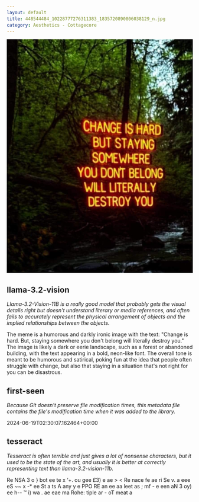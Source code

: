 ```yaml
---
layout: default
title: 448544484_10228777276311383_1835720890806038129_n.jpg
category: Aesthetics - Cottagecore
---
```


<div markdown="0"><a href="448544484_10228777276311383_1835720890806038129_n.jpg"><img class="photo" src="448544484_10228777276311383_1835720890806038129_n.jpg" /></a>

<h2>llama-3.2-vision</h2>
<p><i>Llama-3.2-Vision-11B is a really good model that probably gets the visual details right but doesn't understand literary or media references, and often fails to accurately represent the physical arrangement of objects and the implied relationships between the objects.</i></p>
<p>The meme is a humorous and darkly ironic image with the text: &quot;Change is hard. But, staying somewhere you don&#x27;t belong will literally destroy you.&quot; The image is likely a dark or eerie landscape, such as a forest or abandoned building, with the text appearing in a bold, neon-like font. The overall tone is meant to be humorous and satirical, poking fun at the idea that people often struggle with change, but also that staying in a situation that&#x27;s not right for you can be disastrous.</p>

<h2>first-seen</h2>
<p><i>Because Git doesn't preserve file modification times, this metadata file contains the file's modification time when it was added to the library.</i></p>
<p>2024-06-19T02:30:07.162464+00:00</p>

<h2>tesseract</h2>
<p><i>Tesseract is often terrible and just gives a lot of nonsense characters, but it used to be the state of the art, and usually it is better at correctly representing text than llama-3.2-vision-11b.</i></p>
<p>Re NSA 3 o } bot ee te x ‘+. ou gee £3) e ae &gt; &lt; Re nace fe ae ri Se v. a eee eS ~~ x -* ee St a ts A any y e PPO RE an ee aa leet as ; mf - e een aN 3 oy) ee h-- ™ i) wa . ae eae ma Rohe: tiple ar - oT meat a</p>

</div>

